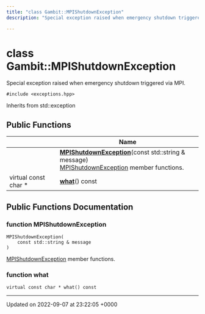 ```yaml
---
title: "class Gambit::MPIShutdownException"
description: "Special exception raised when emergency shutdown triggered via MPI. "

---
```


# class Gambit::MPIShutdownException



Special exception raised when emergency shutdown triggered via MPI. 


`#include <exceptions.hpp>`

Inherits from std::exception

## Public Functions

|                | Name           |
| -------------- | -------------- |
| | **[MPIShutdownException](/documentation/code/classes/classgambit_1_1mpishutdownexception/#function-mpishutdownexception)**(const std::string & message)<br>[MPIShutdownException](/documentation/code/classes/classgambit_1_1mpishutdownexception/) member functions.  |
| virtual const char * | **[what](/documentation/code/classes/classgambit_1_1mpishutdownexception/#function-what)**() const |

## Public Functions Documentation

### function MPIShutdownException

```
MPIShutdownException(
    const std::string & message
)
```

[MPIShutdownException](/documentation/code/classes/classgambit_1_1mpishutdownexception/) member functions. 

### function what

```
virtual const char * what() const
```


-------------------------------

Updated on 2022-09-07 at 23:22:05 +0000